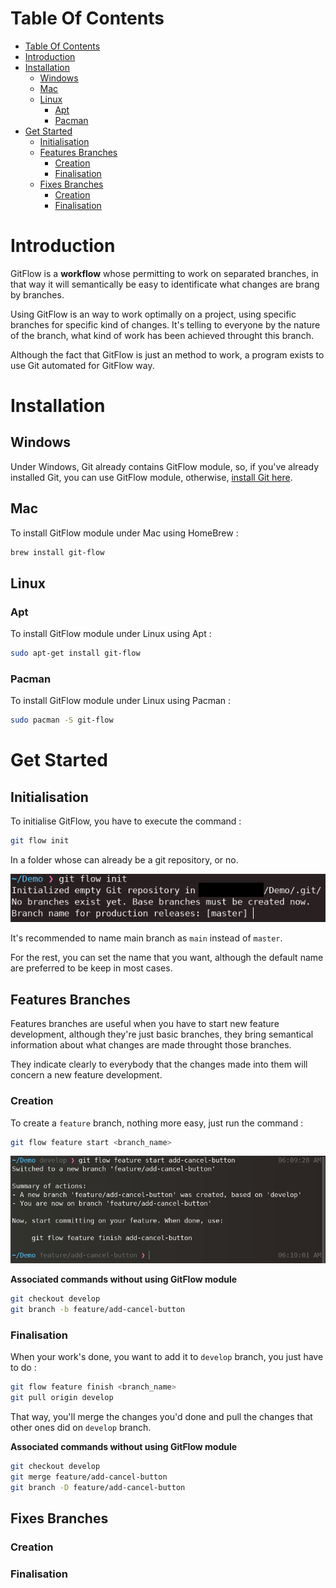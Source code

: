 # Table Of Contents

- [Table Of Contents](#table-of-contents)
- [Introduction](#introduction)
- [Installation](#installation)
  - [Windows](#windows)
  - [Mac](#mac)
  - [Linux](#linux)
    - [Apt](#apt)
    - [Pacman](#pacman)
- [Get Started](#get-started)
  - [Initialisation](#initialisation)
  - [Features Branches](#features-branches)
    - [Creation](#creation)
    - [Finalisation](#finalisation)
  - [Fixes Branches](#fixes-branches)
    - [Creation](#creation-1)
    - [Finalisation](#finalisation-1)

# Introduction

GitFlow is a **workflow** whose permitting to work on separated branches, in that way it will semantically be easy to identificate what changes are brang by branches.

Using GitFlow is an way to work optimally on a project, using specific branches for specific kind of changes.
It's telling to everyone by the nature of the branch, what kind of work has been achieved throught this branch.

Although the fact that GitFlow is just an method to work, a program exists to use Git automated for GitFlow way.

# Installation

## Windows

Under Windows, Git already contains GitFlow module, so, if you've already installed Git, you can use GitFlow module, otherwise, [install Git here](https://git-scm.com/download/win).

## Mac

To install GitFlow module under Mac using HomeBrew :

```sh
brew install git-flow
```

## Linux

### Apt

To install GitFlow module under Linux using Apt :

```sh
sudo apt-get install git-flow
```

### Pacman

To install GitFlow module under Linux using Pacman :

```sh
sudo pacman -S git-flow
```

# Get Started

## Initialisation

To initialise GitFlow, you have to execute the command :

```sh
git flow init
```

In a folder whose can already be a git repository, or no.

![git init](assets/gitflow-init.png)

It's recommended to name main branch as `main` instead of `master`.

For the rest, you can set the name that you want, although the default name are preferred to be keep in most cases.

## Features Branches

Features branches are useful when you have to start new feature development, although they're just basic branches, they bring semantical information about what changes are made throught those branches.

They indicate clearly to everybody that the changes made into them will concern a new feature development.

### Creation

To create a `feature` branch, nothing more easy, just run the command :

```sh
git flow feature start <branch_name>
```

![git feature](assets/gitflow-feature.png)

**Associated commands without using GitFlow module**

```sh
git checkout develop
git branch -b feature/add-cancel-button
```

### Finalisation

When your work's done, you want to add it to `develop` branch, you just have to do :

```sh
git flow feature finish <branch_name>
git pull origin develop
```

That way, you'll merge the changes you'd done and pull the changes that other ones did on `develop` branch.

**Associated commands without using GitFlow module**

```sh
git checkout develop
git merge feature/add-cancel-button
git branch -D feature/add-cancel-button
```

## Fixes Branches

### Creation

### Finalisation

